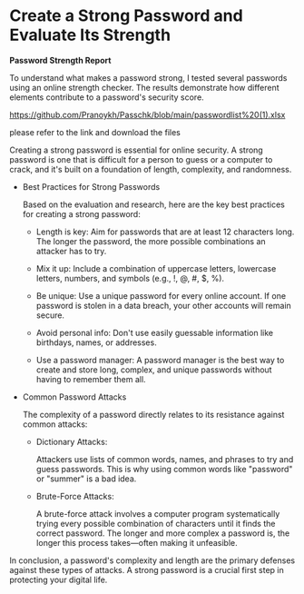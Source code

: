 # Create a Strong Password and Evaluate Its Strength

**Password Strength Report**
    
  To understand what makes a password strong, I tested several passwords using an online strength checker. The results demonstrate how different elements contribute to a password's security score.

  https://github.com/Pranoykh/Passchk/blob/main/passwordlist%20(1).xlsx

  please refer to the link and download the files

  Creating a strong password is essential for online security. A strong password is one that is difficult for a person to guess or a computer to crack, and it's built on a foundation of length, complexity, and randomness.

* Best Practices for Strong Passwords

  Based on the evaluation and research, here are the key best practices for creating a strong password:

  * Length is key: Aim for passwords that are at least 12 characters long. The longer the password, the more possible combinations an attacker has to try.

  * Mix it up: Include a combination of uppercase letters, lowercase letters, numbers, and symbols (e.g., !, @, #, $, %).

  * Be unique: Use a unique password for every online account. If one password is stolen in a data breach, your other accounts will remain secure.

  * Avoid personal info: Don't use easily guessable information like birthdays, names, or addresses.

  * Use a password manager: A password manager is the best way to create and store long, complex, and unique passwords without having to remember them all.

* Common Password Attacks

  The complexity of a password directly relates to its resistance against common attacks:

  * Dictionary Attacks:

    Attackers use lists of common words, names, and phrases to try and guess passwords. This is why using common words like "password" or "summer" is a bad idea.

  * Brute-Force Attacks:

    A brute-force attack involves a computer program systematically trying every possible combination of characters until it finds the correct password. The longer and more complex a password is, the longer this process takes—often making it unfeasible.

In conclusion, a password's complexity and length are the primary defenses against these types of attacks. A strong password is a crucial first step in protecting your digital life.

